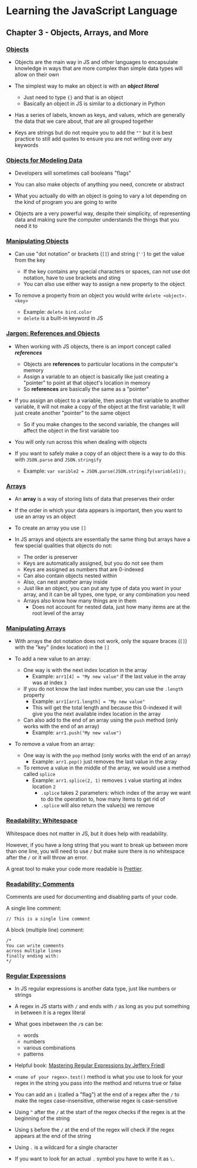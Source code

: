 # Learning the JavaScript Language

## Chapter 3 - Objects, Arrays, and More

### [Objects](https://www.linkedin.com/learning/learning-the-javascript-language-2/objects?autoplay=true&resume=false)

- Objects are the main way in JS and other languages to encapsulate knowledge in ways that are more complex than simple data types will allow on their own

- The simplest way to make an object is with an ***object literal***
  - Just need to type `{}` and that is an object
  - Basically an object in JS is similar to a dictionary in Python

- Has a series of labels, known as keys, and values, which are generally the data that we care about, that are all grouped together

- Keys are strings but do not require you to add the `""` but it is best practice to still add quotes to ensure you are not writing over any keywords

### [Objects for Modeling Data](https://www.linkedin.com/learning/learning-the-javascript-language-2/objects-for-modeling-data?autoplay=true&resume=false)

- Developers will sometimes call booleans "flags"

- You can also make objects of anything you need, concrete or abstract

- What you actually do with an object is going to vary a lot depending on the kind of program you are going to write

- Objects are a very powerful way, despite their simplicity, of representing data and making sure the computer understands the things that you need it to

### [Manipulating Objects](https://www.linkedin.com/learning/learning-the-javascript-language-2/manipulating-objects?autoplay=true&resume=false)

- Can use "dot notation" or brackets (`[]`) and string (`''`) to get the value from the key
  - If the key contains any special characters or spaces, can not use dot notation, have to use brackets and sting
  - You can also use either way to assign a new property to the object

- To remove a property from an object you would write `delete <object>.<key>`
  - Example: `delete bird.color`
  - `delete` is a built-in keyword in JS

### [Jargon: References and Objects](https://www.linkedin.com/learning/learning-the-javascript-language-2/jargon-references-and-objects?autoplay=true&resume=false)

- When working with JS objects, there is an import concept called ***references***
  - Objects are **references** to particular locations in the computer's memory
  - Assign a variable to an object is basically like just creating a "pointer" to point at that object's location in memory
  - So **references** are basically the same as a "pointer"

- If you assign an object to a variable, then assign that variable to another variable, it will not make a copy of the object at the first variable; It will just create another "pointer" to the same object
  - So if you make changes to the second variable, the changes will affect the object in the first variable too

- You will only run across this when dealing with objects

- If you want to safely make a copy of an object there is a way to do this with `JSON.parse` and `JSON.stringify`
  - Example: `var varible2 = JSON.parse(JSON.stringify(variable1));`

### [Arrays](https://www.linkedin.com/learning/learning-the-javascript-language-2/arrays?autoplay=true&resume=false)

- An **array** is a way of storing lists of data that preserves their order

- If the order in which your data appears is important, then you want to use an array vs an object

- To create an array you use `[]`

- In JS arrays and objects are essentially the same thing but arrays have a few special qualities that objects do not:
  - The order is preserver
  - Keys are automatically assigned, but you do not see them
  - Keys are assigned as numbers that are 0-indexed
  - Can also contain objects nested within
  - Also, can nest another array inside
  - Just like an object, you can put any type of data you want in your array, and it can be all types, one type, or any combination you need
  - Arrays also know how many things are in them
    - Does not account for nested data, just how many items are at the root level of the array

### [Manipulating Arrays](https://www.linkedin.com/learning/learning-the-javascript-language-2/manipulating-arrays?autoplay=true&resume=false)

- With arrays the dot notation does not work, only the square braces (`[]`) with the "key" (index location) in the `[]`

- To add a new value to an array:
  - One way is with the next index location in the array
    - Example: `arr1[4] = "My new value"` if the last value in the array was at index `3`
  - If you do not know the last index number, you can use the `.length` property
    - Example: `arr1[arr1.length] = "My new value"`
    - This will get the total length and because this 0-indexed it will give you the next available index location in the array
  - Can also add to the end of an array using the `push` method (only works with the end of an array)
    - Example: `arr1.push("My new value")`

- To remove a value from an array:
  - One way is with the `pop` method (only works with the end of an array)
    - Example: `arr1.pop()` just removes the last value in the array
  - To remove a value in the middle of the array, we would use a method called `splice`
    - Example: `arr1.splice(2, 1)` removes `1` value starting at index location `2`
      - `.splice` takes 2 parameters: which index of the array we want to do the operation to, how many items to get rid of
      - `.splice` will also return the value(s) we remove

### [Readability: Whitespace](https://www.linkedin.com/learning/learning-the-javascript-language-2/readability-whitespace?autoplay=true&resume=false)

Whitespace does not matter in JS, but it does help with readability.

However, if you have a long string that you want to break up between more than one line, you will need to use `/` but make sure there is no whitespace after the `/` or it will throw an error.

A great tool to make your code more readable is [Prettier](https://prettier.io).

### [Readability: Comments](https://www.linkedin.com/learning/learning-the-javascript-language-2/readability-comments?autoplay=true&resume=false)

Comments are used for documenting and disabling parts of your code.

A single line comment: 
```
// This is a single line comment
```

A block (multiple line) comment:
```
/*
You can write comments
across multiple lines
finally ending with:
*/
```

### [Regular Expressions](https://www.linkedin.com/learning/learning-the-javascript-language-2/regular-expressions?autoplay=true&resume=false)

- In JS regular expressions is another data type, just like numbers or strings

- A regex in JS starts with `/` and ends with `/` as long as you put something in between it is a regex literal

- What goes inbetween the `/`s can be:
  - words
  - numbers
  - various combinations
  - patterns

- Helpful book: [Mastering Regular Expressions by Jeffery Friedl](http://regex.info/book.html)

- `<name of your regex>.test()` method is what you use to look for your regex in the string you pass into the method and returns true or false

- You can add an `i` (called a "flag") at the end of a regex after the `/` to make the regex case-insensitive, otherwise regex is case-sensitive

- Using `^` after the `/` at the start of the regex checks if the regex is at the beginning of the string

- Using `$` before the `/` at the end of the regex will check if the regex appears at the end of the string

- Using `.` is a wildcard for a single character

- If you want to look for an actual `.` symbol you have to write it as `\.`

